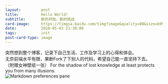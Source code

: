 ```yaml
---
layout:         post
title:          Hello World!
subtitle:       新的开始，新的挑战
card-image:     https://timgsa.baidu.com/timg?image&quality=80&size=b9999_10000&sec=1525960545&di=ad0e33e2d7f99a1430f57212eec442f1&imgtype=jpg&er=1&src=http%3A%2F%2Fa.hiphotos.baidu.com%2Fzhidao%2Fpic%2Fitem%2F6159252dd42a2834a4ecb82253b5c9ea15cebf55.jpg
date:           2018-05-03 21:30:00
tags:           init
post-card-type: image
---
```



突然想到整个博客，记录下自己生活、工作及学习上的心得和体会。
<br/>
无奈前端水平有限，果断Fork了下别人的代码，希望自己能一直坚持下去。
<br/>
（附赠女神壁纸一张）
For the shadow of lost knowledge at least protects you from many illusions.
<br/>
![Markdown preferences pane](https://timgsa.baidu.com/timg?image&quality=80&size=b9999_10000&sec=1525412696342&di=c24571097a5ceb16260a2cd2b6f6ac90&imgtype=0&src=http%3A%2F%2Fwanzao2.b0.upaiyun.com%2Fsystem%2Fpictures%2F38523746%2Foriginal%2F1473256126_640x517.png)